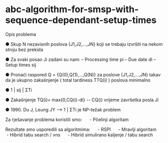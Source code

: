 # abc-algorithm-for-smsp-with-sequence-dependant-setup-times

Opis problema

● Skup N nezavisnih poslova {J1,J2,…,JN} koji se trebaju izvršiti na nekom stroju bez prekida

● Za svaki posao Ji zadani su nam:
    – Processing time pi
    – Due date di
    – Setup times sij
    
● Pronaći raspored Q = {Q(0),Q(1),…,Q(N)} za poslove {J1,J2,…,JN} takav da je ukupno zakašnjenje ( total tardiness TTQ(i) ) poslova
minimalno

● 1 | sij | ΣTi

● Zakašnjenje TQ(i)= max{0,CQ(i)-di}  -- CQ(i) vrijeme završetka posla Ji

● 1990. Du J, Leung JY  --> 1 | ΣTi je NP-težak problem



Za rješavanje problema koristili smo:
     - Pčelinji algoritam

Rezultate smo usporedili sa algoritmima:
     - RSPI
     - Mravlji algoritam
     - Hibrid tabu search / vns
     - Hibrid simulirano kaljenje / tabu search

